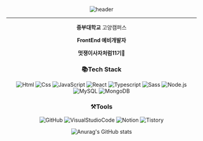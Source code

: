 <div align="center">

  ![header](https://capsule-render.vercel.app/api?type=wave&color=auto&height=300&section=header&text=Hyunsang_Github👋&fontSize=70)
  <hr />

  
  **중부대학교** 고양캠퍼스
  
  **FrontEnd 예비개발자**
  
  **멋쟁이사자처럼11기🦁**


  
  ### 📚Tech Stack
  <img alt="Html" src ="https://img.shields.io/badge/HTML5-E34F26.svg?&style=for-the-badge&logo=HTML5&logoColor=white"/> 
  <img alt="Css" src ="https://img.shields.io/badge/CSS3-1572B6.svg?&style=for-the-badge&logo=CSS3&logoColor=white"/> 
  <img alt="JavaScript" src ="https://img.shields.io/badge/JavaScriipt-F7DF1E.svg?&style=for-the-badge&logo=JavaScript&logoColor=white"/>
  <img alt="React" src ="https://img.shields.io/badge/React-61DAFB.svg?&style=for-the-badge&logo=React&logoColor=white"/>
  <img alt="Typescript" src ="https://img.shields.io/badge/TypeScript-3178C6.svg?&style=for-the-badge&logo=TypeScript&logoColor=white"/>
  <img alt="Sass" src ="https://img.shields.io/badge/Sass-CC6699.svg?&style=for-the-badge&logo=Sass&logoColor=white"/>
  <img alt="Node.js" src ="https://img.shields.io/badge/Node.js-339933.svg?&style=for-the-badge&logo=Node.js&logoColor=black"/>
  <img alt="MySQL" src ="https://img.shields.io/badge/MySQL-4479A1.svg?&style=for-the-badge&logo=MySQL&logoColor=black"/>
  <img alt="MongoDB" src ="https://img.shields.io/badge/MongoDB-47A248.svg?&style=for-the-badge&logo=MongoDB&logoColor=black"/>

  ### ⚒️Tools
  <img alt="GitHub" src ="https://img.shields.io/badge/GitHub-181717.svg?&style=for-the-badge&logo=GitHub&logoColor=white"/>
  <img alt="VisualStudioCode" src ="https://img.shields.io/badge/VisualStudioCode-007ACC.svg?&style=for-the-badge&logo=VisualStudioCode&logoColor=white"/>
  <img alt="Notion" src ="https://img.shields.io/badge/Notion-000000.svg?&style=for-the-badge&logo=Notion&logoColor=white"/>
  <img alt="Tistory" src ="https://img.shields.io/badge/Tistory-000000.svg?&style=for-the-badge&logo=Tistory&logoColor=white"/>



  ![Anurag's GitHub stats](https://github-readme-stats.vercel.app/api?username=Hyunsangs&show_icons=true&theme=shadow_red)
</div>
    
